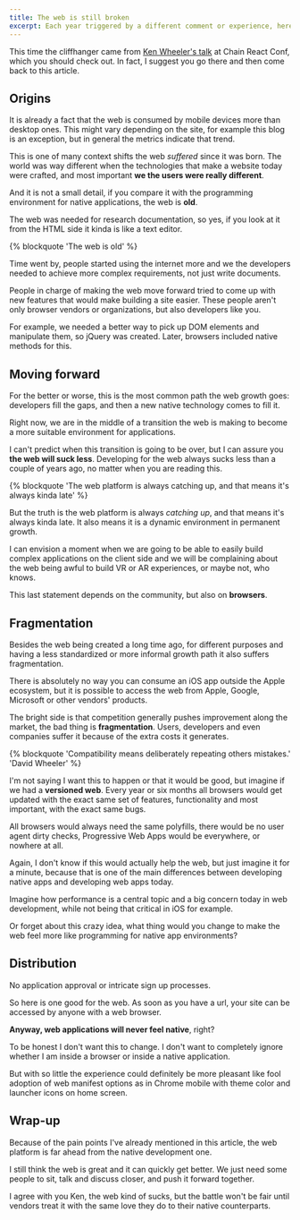 ```yaml
---
title: The web is still broken
excerpt: Each year triggered by a different comment or experience, here is my annual take about the web being horrible, or not that great, to build software nowadays.
---
```


This time the cliffhanger came from [Ken Wheeler's talk](//www.youtube.com/watch?v=WEQx3wz8QeY) at Chain React Conf, which you should check out. In fact, I suggest you go there and then come back to this article.

## Origins

It is already a fact that the web is consumed by mobile devices more than desktop ones. This might vary depending on the site, for example this blog is an exception, but in general the metrics indicate that trend.

This is one of many context shifts the web _suffered_ since it was born. The world was way different when the technologies that make a website today were crafted, and most important **we the users were really different**.

And it is not a small detail, if you compare it with the programming environment for native applications, the web is **old**.

The web was needed for research documentation, so yes, if you look at it from the HTML side it kinda is like a text editor.

{% blockquote 'The web is old' %}

Time went by, people started using the internet more and we the developers needed to achieve more complex requirements, not just write documents.

People in charge of making the web move forward tried to come up with new features that would make building a site easier. These people aren't only browser vendors or organizations, but also developers like you.

For example, we needed a better way to pick up DOM elements and manipulate them, so jQuery was created. Later, browsers included native methods for this.

## Moving forward

For the better or worse, this is the most common path the web growth goes: developers fill the gaps, and then a new native technology comes to fill it.

Right now, we are in the middle of a transition the web is making to become a more suitable environment for applications.

I can't predict when this transition is going to be over, but I can assure you **the web will suck less**. Developing for the web always sucks less than a couple of years ago, no matter when you are reading this.

{% blockquote 'The web platform is always catching up, and that means it\'s always kinda late' %}

But the truth is the web platform is always _catching up_, and that means it's always kinda late. It also means it is a dynamic environment in permanent growth.

I can envision a moment when we are going to be able to easily build complex applications on the client side and we will be complaining about the web being awful to build VR or AR experiences, or maybe not, who knows.

This last statement depends on the community, but also on **browsers**.

## Fragmentation

Besides the web being created a long time ago, for different purposes and having a less standardized or more informal growth path it also suffers fragmentation.

There is absolutely no way you can consume an iOS app outside the Apple ecosystem, but it is possible to access the web from Apple, Google, Microsoft or other vendors' products.

The bright side is that competition generally pushes improvement along the market, the bad thing is **fragmentation**. Users, developers and even companies suffer it because of the extra costs it generates.

{% blockquote 'Compatibility means deliberately repeating others mistakes.' 'David Wheeler' %}

I'm not saying I want this to happen or that it would be good, but imagine if we had a **versioned web**. Every year or six months all browsers would get updated with the exact same set of features, functionality and most important, with the exact same bugs.

All browsers would always need the same polyfills, there would be no user agent dirty checks, Progressive Web Apps would be everywhere, or nowhere at all.

Again, I don't know if this would actually help the web, but just imagine it for a minute, because that is one of the main differences between developing native apps and developing web apps today.

Imagine how performance is a central topic and a big concern today in web development, while not being that critical in iOS for example.

Or forget about this crazy idea, what thing would you change to make the web feel more like programming for native app environments?

## Distribution

No application approval or intricate sign up processes.

So here is one good for the web. As soon as you have a url, your site can be accessed by anyone with a web browser.

**Anyway, web applications will never feel native**, right?

To be honest I don't want this to change. I don't want to completely ignore whether I am inside a browser or inside a native application.

But with so little the experience could definitely be more pleasant like fool adoption of web manifest options as in Chrome mobile with theme color and launcher icons on home screen.

## Wrap-up

Because of the pain points I've already mentioned in this article, the web platform is far ahead from the native development one.

I still think the web is great and it can quickly get better. We just need some people to sit, talk and discuss closer, and push it forward together.

I agree with you Ken, the web kind of sucks, but the battle won't be fair until vendors treat it with the same love they do to their native counterparts.
